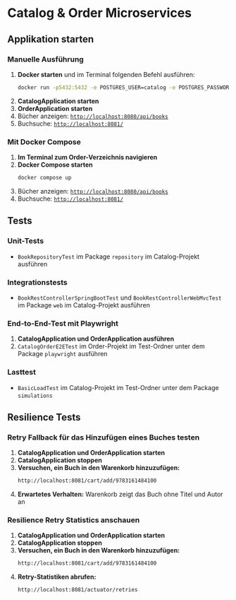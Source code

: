 # Catalog & Order Microservices

## Applikation starten

### Manuelle Ausführung

1. **Docker starten** und im Terminal folgenden Befehl ausführen:
   ```sh
   docker run -p5432:5432 -e POSTGRES_USER=catalog -e POSTGRES_PASSWORD=catalog -d postgres
   ```
2. **CatalogApplication starten**
3. **OrderApplication starten**
4. Bücher anzeigen: [`http://localhost:8080/api/books`](http://localhost:8080/api/books)
5. Buchsuche: [`http://localhost:8081/`](http://localhost:8081/)

### Mit Docker Compose

1. **Im Terminal zum Order-Verzeichnis navigieren**
2. **Docker Compose starten**
   ```sh
   docker compose up
   ```
3. Bücher anzeigen: [`http://localhost:8080/api/books`](http://localhost:8080/api/books)
4. Buchsuche: [`http://localhost:8081/`](http://localhost:8081/)

## Tests

### Unit-Tests

- `BookRepositoryTest` im Package `repository` im Catalog-Projekt ausführen

### Integrationstests

- `BookRestControllerSpringBootTest` und `BookRestControllerWebMvcTest` im Package `web` im Catalog-Projekt ausführen

### End-to-End-Test mit Playwright

1. **CatalogApplication und OrderApplication ausführen**
2. `CatalogOrderE2ETest` im Order-Projekt im Test-Ordner unter dem Package `playwright` ausführen

### Lasttest

- `BasicLoadTest` im Catalog-Projekt im Test-Ordner unter dem Package `simulations`

## Resilience Tests

### Retry Fallback für das Hinzufügen eines Buches testen

1. **CatalogApplication und OrderApplication starten**
2. **CatalogApplication stoppen**
3. **Versuchen, ein Buch in den Warenkorb hinzuzufügen:**
   ```sh
   http://localhost:8081/cart/add/9783161484100
   ```
4. **Erwartetes Verhalten:** Warenkorb zeigt das Buch ohne Titel und Autor an

### Resilience Retry Statistics anschauen

1. **CatalogApplication und OrderApplication starten**
2. **CatalogApplication stoppen**
3. **Versuchen, ein Buch in den Warenkorb hinzuzufügen:**
   ```sh
   http://localhost:8081/cart/add/9783161484100
   ```
4. **Retry-Statistiken abrufen:**
   ```sh
   http://localhost:8081/actuator/retries
   ```


